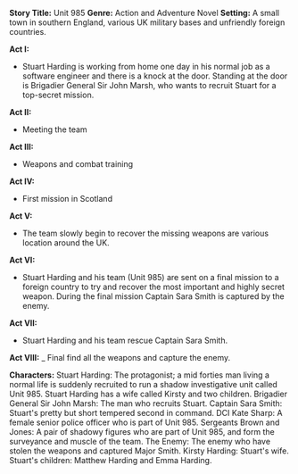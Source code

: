 **Story Title:** Unit 985
**Genre:** Action and Adventure Novel
**Setting:** A small town in southern England, various UK military bases and unfriendly foreign countries.

**Act I:**
- Stuart Harding is working from home one day in his normal job as a software engineer and there is a knock at the door. Standing at the door is Brigadier General Sir John Marsh, who wants to recruit Stuart for a top-secret mission.

**Act II:**
- Meeting the team

**Act III:**
- Weapons and combat training

**Act IV:**
- First mission in Scotland

**Act V:**
- The team slowly begin to recover the missing weapons are various location around the UK.

**Act VI:**
- Stuart Harding and his team (Unit 985) are sent on a final mission to a foreign country to try and recover the most important and highly secret weapon. During the final mission Captain Sara Smith is captured by the enemy. 

**Act VII:**
- Stuart Harding and his team rescue Captain Sara Smith.

**Act VIII:**
_ Final find all the weapons and capture the enemy.

**Characters:**
Stuart Harding: The protagonist; a mid forties man living a normal life is suddenly recruited to run a shadow investigative unit called Unit 985. Stuart Harding has a wife called Kirsty and two children.
Brigadier General Sir John Marsh: The man who recruits Stuart.
Captain Sara Smith: Stuart's pretty but short tempered second in command.
DCI Kate Sharp: A female senior police officer who is part of Unit 985.
Sergeants Brown and Jones: A pair of shadowy figures who are part of Unit 985, and form the surveyance and muscle of the team.
The Enemy: The enemy who have stolen the weapons and captured Major Smith.
Kirsty Harding: Stuart's wife.
Stuart's children: Matthew Harding and Emma Harding.

